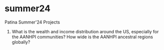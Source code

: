 # summer24
Patina Summer'24 Projects
1. What is the wealth and income distribution around the US, especially for the AANHPI communities?
How wide is the AANHPI ancestral regions globally?
